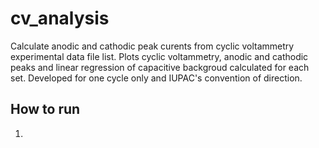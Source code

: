 # cv_analysis

Calculate anodic and cathodic peak curents from cyclic voltammetry experimental data file list. 
Plots cyclic voltammetry, anodic and cathodic peaks and linear regression of capacitive backgroud calculated for each set. Developed for one cycle only and IUPAC's convention of direction. 


## How to run
1) 

